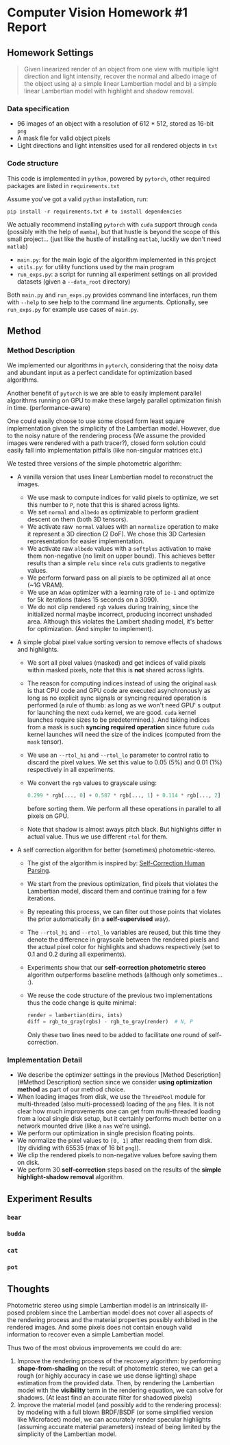 # Computer Vision Homework #1 Report

## Homework Settings

> Given linearized render of an object from one view with multiple light direction and light intensity, recover the normal and albedo image of the object using a) a simple linear Lambertian model and b) a simple linear Lambertian model with highlight and shadow removal.

### Data specification

- 96 images of an object with a resolution of 612 * 512, stored as 16-bit `png`
- A mask file for valid object pixels
- Light directions and light intensities used for all rendered objects in `txt`

### Code structure

This code is implemented in `python`, powered by `pytorch`, other required packages are listed in `requirements.txt`

Assume you've got a valid `python` installation, run:

```shell
pip install -r requirements.txt # to install dependencies
```

We actually recommend installing `pytorch` with `cuda` support through `conda` (possibly with the help of `mamba`), but that hustle is beyond the scope of this small project... (just like the hustle of installing `matlab`, luckily we don't need `matlab`)

- `main.py`: for the main logic of the algorithm implemented in this project
- `utils.py`: for utility functions used by the main program
- `run_exps.py`: a script for running all experiment settings on all provided datasets (given a `--data_root` directory)

Both `main.py` and `run_exps.py` provides command line interfaces, run them with `--help` to see help to the command line arguments. Optionally, see `run_exps.py` for example use cases of `main.py`.

## Method

### Method Description

We implemented our algorithms in `pytorch`, considering that the noisy data and abundant input as a perfect candidate for optimization based algorithms. 

Another benefit of `pytorch` is we are able to easily implement parallel algorithms running on GPU to make these largely parallel optimization finish in time. (performance-aware)

One could easily choose to use some closed form least square implementation given the simplicity of the Lambertian model. However, due to the noisy nature of the rendering process (We assume the provided images were rendered with a path tracer?), closed form solution could easily fall into implementation pitfalls (like non-singular matrices etc.)

We tested three versions of the simple photometric algorithm:

- A vanilla version that uses linear Lambertian model to reconstruct the images.

  - We use mask to compute indices for valid pixels to optimize, we set this number to `P`, note that this is shared across lights.
  - We set `normal` and `albedo` as optimizable to perform gradient descent on them (both 3D tensors).
  - We activate raw` normal` values with an `normalize` operation to make it represent a 3D direction (2 DoF). We chose this 3D Cartesian representation for easier implementation. 
  - We activate raw `albedo` values with a `softplus` activation to make them non-negative (no limit on upper bound). This achieves better results than a simple `relu` since `relu` cuts gradients to negative values.
  - We perform forward pass on all pixels to be optimized all at once (~1G VRAM).
  - We use an `Adam` optimizer with a learning rate of `1e-1` and optimize for 5k iterations (takes 15 seconds on a 3090).
  - We do not clip rendered `rgb` values during training, since the initialized normal maybe incorrect, producing incorrect unshaded area. Although this violates the Lambert shading model, it's better for optimization. (And simpler to implement).

- A simple global pixel value sorting version to remove effects of shadows and highlights.

  - We sort all pixel values (masked) and get indices of valid pixels within masked pixels, note that this is **not** shared across lights. 

  - The reason for computing indices instead of using the original `mask` is that CPU code and GPU code are executed asynchronously as long as no explicit sync signals or syncing required operation is performed (a rule of thumb: as long as we won't need GPU' s output for launching the next `cuda` kernel, we are good. `cuda` kernel launches require sizes to be predetermined.). And taking indices from a mask is such **syncing required operation** since future `cuda` kernel launches will need the size of the indices (computed from the `mask` tensor).

  - We use an `--rtol_hi` and `--rtol_lo` parameter to control ratio to discard the pixel values. We set this value to 0.05 (5%) and 0.01 (1%) respectively in all experiments.

  - We convert the `rgb` values to grayscale using:

    ```python
    0.299 * rgb[..., 0] + 0.587 * rgb[..., 1] + 0.114 * rgb[..., 2]
    ```

     before sorting them. We perform all these operations in parallel to all pixels on GPU.

  - Note that shadow is almost aways pitch black. But highlights differ in actual value. Thus we use different `rtol` for them.

- A self correction algorithm for better (sometimes) photometric-stereo.

  - The gist of the algorithm is inspired by: [Self-Correction Human Parsing](https://arxiv.org/abs/1910.09777). 

  - We start from the previous optimization, find pixels that violates the Lambertian model, discard them and continue training for a few iterations. 

  - By repeating this process, we can filter out those points that violates the prior automatically (in a **self-supervised** way).

  - The `--rtol_hi` and `--rtol_lo` variables are reused, but this time they denote the difference in grayscale between the rendered pixels and the actual pixel color for highlights and shadows respectively (set to 0.1 and 0.2 during all experiments).

  - Experiments show that our **self-correction photometric stereo** algorithm outperforms baseline methods (although only sometimes... :).

  - We reuse the code structure of the previous two implementations thus the code change is quite minimal:

    ```python
    render = lambertian(dirs, ints)
    diff = rgb_to_gray(rgbs) - rgb_to_gray(render)  # N, P
    ```

    Only these two lines need to be added to facilitate one round of self-correction.

### Implementation Detail

- We describe the optimizer settings in the previous [Method Description](#Method Description) section since we consider **using optimization method** as part of our method choice. 
- When loading images from disk, we use the `ThreadPool` module for multi-threaded (also multi-processed) loading of the `png` files. It is not clear how much improvements one can get from multi-threaded loading from a local single disk setup, but it certainly performs much better on a network mounted drive (like a `nas` we're using). 
- We perform our optimization in single precision floating points.
- We normalize the pixel values to `[0, 1]` after reading them from disk. (by dividing with 65535 (max of 16 bit `png`)).
- We clip the rendered pixels to non-negative values before saving them on disk.
- We perform 30 **self-correction** steps based on the results of the **simple highlight-shadow removal** algorithm.

## Experiment Results

### `bear`

### `budda`

### `cat`

### `pot`

## Thoughts

Photometric stereo using simple Lambertian model is an intrinsically ill-posed problem since the Lambertian model does not cover all aspects of the rendering process and the material properties possibly exhibited in the rendered images. And some pixels does not contain enough valid information to recover even a simple Lambertian model.

Thus two of the most obvious improvements we could do are:

1. Improve the rendering process of the recovery algorithm: by performing **shape-from-shading** on the result of photometric stereo, we can get a rough (or highly accuracy in case we use dense lighting) shape estimation from the provided data. Then, by rendering the Lambertian model with the **visibility** term in the rendering equation, we can solve for shadows. (At least find an accurate filter for shadowed pixels)
2. Improve the material model (and possibly add to the rendering process): by modeling with a full blown BRDF/BSDF (or some simplified version like Microfacet) model, we can accurately render specular highlights (assuming accurate material parameters) instead of being limited by the simplicity of the Lambertian model.



